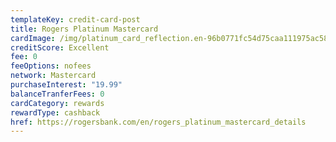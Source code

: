 ```yaml
---
templateKey: credit-card-post
title: Rogers Platinum Mastercard
cardImage: /img/platinum_card_reflection.en-96b0771fc54d75caa111975ac58b59dbfd25cbcd9d92b8802faf57bb820af031.png
creditScore: Excellent
fee: 0
feeOptions: nofees
network: Mastercard
purchaseInterest: "19.99"
balanceTranferFees: 0
cardCategory: rewards
rewardType: cashback
href: https://rogersbank.com/en/rogers_platinum_mastercard_details
---
```

